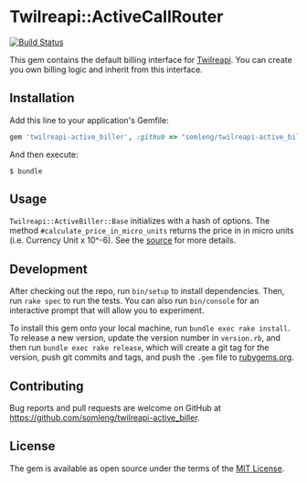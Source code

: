 # Twilreapi::ActiveCallRouter

[![Build Status](https://travis-ci.org/somleng/twilreapi-active_biller.svg?branch=master)](https://travis-ci.org/somleng/twilreapi-active_biller)

This gem contains the default billing interface for [Twilreapi](https://github.com/somleng/twilreapi). You can create you own billing logic and inherit from this interface.

## Installation

Add this line to your application's Gemfile:

```ruby
gem 'twilreapi-active_biller', :github => "somleng/twilreapi-active_biller"
```

And then execute:

    $ bundle

## Usage

`Twilreapi::ActiveBiller::Base` initializes with a hash of options. The method `#calculate_price_in_micro_units` returns the price in in micro units (i.e. Currency Unit x 10^-6). See the [source](https://github.com/somleng/twilreapi-active_biller/blob/master/lib/twilreapi/active_biller/base.rb) for more details.

## Development

After checking out the repo, run `bin/setup` to install dependencies. Then, run `rake spec` to run the tests. You can also run `bin/console` for an interactive prompt that will allow you to experiment.

To install this gem onto your local machine, run `bundle exec rake install`. To release a new version, update the version number in `version.rb`, and then run `bundle exec rake release`, which will create a git tag for the version, push git commits and tags, and push the `.gem` file to [rubygems.org](https://rubygems.org).

## Contributing

Bug reports and pull requests are welcome on GitHub at https://github.com/somleng/twilreapi-active_biller.

## License

The gem is available as open source under the terms of the [MIT License](http://opensource.org/licenses/MIT).
